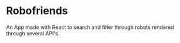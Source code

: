 # Robofriends
An App made with React to search and filter through robots rendered through several API's. 
